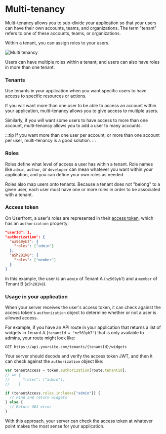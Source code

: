 # Multi-tenancy

Multi-tenancy allows you to sub-divide your application so that your users can have their own accounts, teams, and organizations. The term "tenant" refers to one of these accounts, teams, or organizations.

Within a tenant, you can assign roles to your users.

![Multi tenancy](https://res.cloudinary.com/component/image/upload/v1603155746/permanent/multi-tenancy.png)

Users can have multiple roles within a tenant, and users can also have roles in more than one tenant.

### Tenants

Use tenants in your application when you want specific users to have access to specific resources or actions.

If you will want more than one user to be able to access an account within your application, multi-tenancy allows you to give access to multiple users.

Similarly, if you will want some users to have access to more than one account, multi-tenancy allows you to add a user to many accounts.

:::tip
If you want more than one user per account, or more than one account per user, multi-tenancy is a good solution.
:::

### Roles

Roles define what level of access a user has within a tenant. Role names like `admin`, `author`, or `developer` can mean whatever you want within your application, and you can define your own roles as needed.

Roles also map users onto tenants. Because a tenant does not "belong" to a given user, each user must have one or more roles in order to be associated with a tenant.

### Access token

On Userfront, a user's roles are represented in their [access token](/guide/auth/#jwt-access-token), which has an `authorization` property:

```json
"userId": 1,
"authorization": {
  "nz569yb7": {
    "roles": ["admin"]
  },
  "a5h281k8": {
    "roles": ["member"]
  }
}
```

In this example, the user is an `admin` of Tenant A (`nz569yb7`) and a `member` of Tenant B (`a5h281k8`).

### Usage in your application

When your server receives the user's access token, it can check against the access token's `authorization` object to determine whether or not a user is allowed access.

For example, if you have an API route in your application that returns a list of widgets in Tenant A (`tenantId = "nz569yb7"`) that is only available to admins, your route might look like:

`GET https://api.yoursite.com/tenants/{tenantId}/widgets`

Your server should decode and verify the access token JWT, and then it can check against the `authorization` object like:

```js
var tenantAccess = token.authorization[route.tenantId];
// => {
//      "roles": ["admin"],
//    }

if (tenantAccess.roles.includes["admin"]) {
  // Find and return widgets
} else {
  // Return 401 error
}
```

With this approach, your server can check the access token at whatever point makes the most sense for your application.
